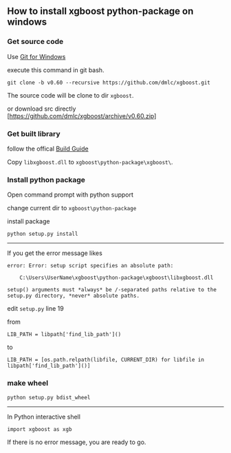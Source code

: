 ## How to install xgboost python-package on windows

### Get source code

Use [Git for Windows](https://git-for-windows.github.io/)

execute this command in git bash.

    git clone -b v0.60 --recursive https://github.com/dmlc/xgboost.git

The source code will be clone to dir `xgboost`.

or download src directly [https://github.com/dmlc/xgboost/archive/v0.60.zip]

### Get built library

follow the offical [Build Guide](http://xgboost.readthedocs.io/en/latest/build.html#building-on-windows)

Copy `libxgboost.dll` to `xgboost\python-package\xgboost\`.

### Install python package

Open command prompt with python support

change current dir to `xgboost\python-package`

install package

    python setup.py install

***

If you get the error message likes

    error: Error: setup script specifies an absolute path:

        C:\Users\UserName\xgboost\python-package\xgboost\libxgboost.dll

    setup() arguments must *always* be /-separated paths relative to the
    setup.py directory, *never* absolute paths.

edit `setup.py` line 19

from

    LIB_PATH = libpath['find_lib_path']()
    
to
    
    LIB_PATH = [os.path.relpath(libfile, CURRENT_DIR) for libfile in libpath['find_lib_path']()]

### make wheel

    python setup.py bdist_wheel

***

In Python interactive shell

    import xgboost as xgb
    
If there is no error message, you are ready to go.

